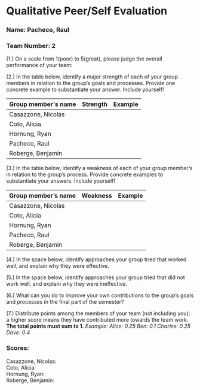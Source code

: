 # Qualitative Peer/Self Evaluation

### Name: Pacheco, Raul
### Team Number: 2

(1.) On a scale from 1(poor) to 5(great), please judge the overall performance of your team:

(2.) In the table below, identify a major strength of each of your group members in relation to the group’s goals and processes. Provide one concrete example to substantiate your answer. Include yourself!

| Group member's name | Strength | Example |
| ------------------- | -------- | ------- |
|Casazzone, Nicolas|||
|Coto, Alicia|||
|Hornung, Ryan|||
|Pacheco, Raul|||
|Roberge, Benjamin|||

(3.) In the table below, identify a weakness of each of your group member’s in relation to the group’s process. Provide concrete examples to substantiate your answers. Include yourself!

| Group member’s name | Weakness | Example |
| ------------------- | -------- | ------- |
|Casazzone, Nicolas|||
|Coto, Alicia|||
|Hornung, Ryan|||
|Pacheco, Raul|||
|Roberge, Benjamin|||

(4.) In the space below, identify approaches your group tried that worked well, and explain why they were effective.

(5.) In the space below, identify approaches your group tried that did not work well, and explain why they were ineffective.

(6.) What can you do to improve your own contributions to the group’s goals and processes in the final part of the semester?

(7.) Distribute points among the members of your team (not including you); a higher score means they have contributed more towards the team work. **The total points must sum to 1.**
*Example:
Alice: 0.25
Ben: 0.1
Charles: 0.25
Dave: 0.4*

### Scores:
Casazzone, Nicolas:  
Coto, Alicia:  
Hornung, Ryan:  
Roberge, Benjamin:  

